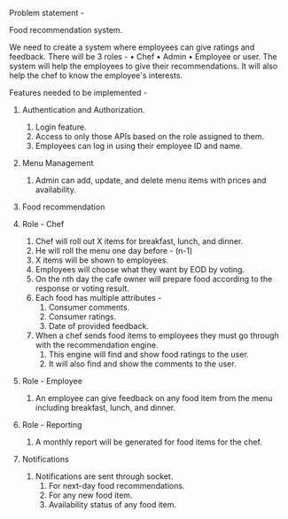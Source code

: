 Problem statement -

Food recommendation system.

We need to create a system where employees can give ratings and feedback.
There will be 3 roles -
	• Chef
	• Admin
	• Employee or user.
The system will help the employees to give their recommendations.
It will also help the chef to know the employee's interests.

Features needed to be implemented -

1. Authentication and Authorization.
	1. Login feature.
	2. Access to only those APIs based on the role assigned to them.
	3. Employees can log in using their employee ID and name.

2. Menu Management
	1. Admin can add, update, and delete menu items with prices and availability.

3. Food recommendation
   
1. Role - Chef
	1. Chef will roll out X items for breakfast, lunch, and dinner.
	2. He will roll the menu one day before - (n-1)
	3. X items will be shown to employees.
	4. Employees will choose what they want by EOD by voting.
	5. On the nth day the cafe owner will prepare food according to the response or voting result.
	6. Each food has multiple attributes -
		1. Consumer comments.
		2. Consumer ratings.
		3. Date of provided feedback.
	7. When a chef sends food items to employees they must go through with the recommendation engine.
		1. This engine will find and show food ratings to the user.
		2. It will also find and show the comments to the user.
2. Role - Employee
	1. An employee can give feedback on any food item from the menu including breakfast, lunch, and dinner.
3. Role - Reporting
	1. A monthly report will be generated for food items for the chef.
4. Notifications
	1. Notifications are sent through socket.
		1. For next-day food recommendations.
		2. For any new food item.
		3. Availability status of any food item.
